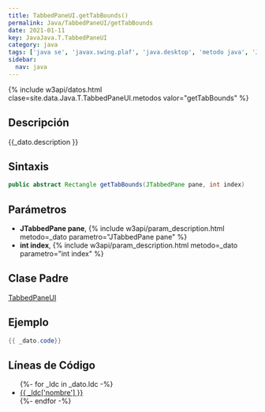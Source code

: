 ```yaml
---
title: TabbedPaneUI.getTabBounds()
permalink: Java/TabbedPaneUI/getTabBounds
date: 2021-01-11
key: JavaJava.T.TabbedPaneUI
category: java
tags: ['java se', 'javax.swing.plaf', 'java.desktop', 'metodo java', 'Java 1.0']
sidebar: 
  nav: java
---
```


{% include w3api/datos.html clase=site.data.Java.T.TabbedPaneUI.metodos valor="getTabBounds" %}

## Descripción
{{_dato.description }}

## Sintaxis
~~~java
public abstract Rectangle getTabBounds(JTabbedPane pane, int index)
~~~

## Parámetros
* **JTabbedPane pane**,  {% include w3api/param_description.html metodo=_dato parametro="JTabbedPane pane" %}
* **int index**,  {% include w3api/param_description.html metodo=_dato parametro="int index" %}

## Clase Padre
[TabbedPaneUI](/Java/TabbedPaneUI/)

## Ejemplo
~~~java
{{ _dato.code}}
~~~

## Líneas de Código
<ul>
{%- for _ldc in _dato.ldc -%}
   <li>
       <a href="{{_ldc['url'] }}">{{ _ldc['nombre'] }}</a>
   </li>
{%- endfor -%}
</ul>
